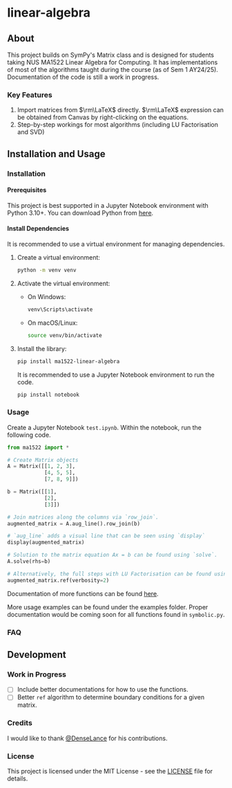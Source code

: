 # linear-algebra

## About

This project builds on SymPy's Matrix class and is designed for students taking NUS MA1522 Linear Algebra for Computing. It has implementations of most of the algorithms taught during the course (as of Sem 1 AY24/25). Documentation of the code is still a work in progress. 

### Key Features

1. Import matrices from $\rm\LaTeX$ directly. $\rm\LaTeX$ expression can be obtained from Canvas by right-clicking on the equations.
2. Step-by-step workings for most algorithms (including LU Factorisation and SVD)

## Installation and Usage

### Installation

#### Prerequisites

This project is best supported in a Jupyter Notebook environment with Python 3.10+. You can download Python from [here](https://www.python.org/downloads/).


#### Install Dependencies

It is recommended to use a virtual environment for managing dependencies.

1. Create a virtual environment:
    ```bash
    python -m venv venv
    ```

2. Activate the virtual environment:
    - On Windows:
      ```bash
      venv\Scripts\activate
      ```
    - On macOS/Linux:
      ```bash
      source venv/bin/activate
      ```

3. Install the library:
    ```bash
    pip install ma1522-linear-algebra
    ```
   It is recommended to use a Jupyter Notebook environment to run the code.
   ```bash
   pip install notebook
   ```

### Usage

Create a Jupyter Notebook `test.ipynb`. Within the notebook, run the following code.
```python
from ma1522 import *

# Create Matrix objects
A = Matrix([[1, 2, 3],
            [4, 5, 5],
            [7, 8, 9]])

b = Matrix([[1], 
            [2], 
            [3]])

# Join matrices along the columns via `row_join`. 
augmented_matrix = A.aug_line().row_join(b)

# `aug_line` adds a visual line that can be seen using `display`
display(augmented_matrix)

# Solution to the matrix equation Ax = b can be found using `solve`.
A.solve(rhs=b)

# Alternatively, the full steps with LU Factorisation can be found using `ref` with the appropriate options.
augmented_matrix.ref(verbosity=2)
```

Documentation of more functions can be found [here](https://yeeshin504.github.io/linear-algebra/).

More usage examples can be found under the examples folder. Proper documentation would be coming soon for all functions found in `symbolic.py`.

### FAQ

## Development

### Work in Progress

- [ ] Include better documentations for how to use the functions.
- [ ] Better `ref` algorithm to determine boundary conditions for a given matrix.

### Credits

I would like to thank [@DenseLance](https://github.com/DenseLance) for his contributions.

### License

This project is licensed under the MIT License - see the [LICENSE](LICENSE.txt) file for details.